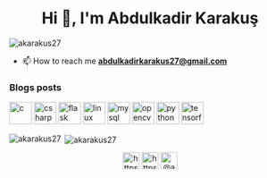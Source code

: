 <h1 align="center">Hi 👋, I'm Abdulkadir Karakuş</h1>


<p align="left"> <img src="https://komarev.com/ghpvc/?username=akarakus27" alt="akarakus27" /> </p>



- 📫 How to reach me **abdulkadirkarakus27@gmail.com**

### Blogs posts
<!-- BLOG-POST-LIST:START -->
<!-- BLOG-POST-LIST:END -->

<p align="left"><img
src="https://devicons.github.io/devicon/devicon.git/icons/c/c-original.svg" alt="c" width="40" height="40"/> <img src="https://devicons.github.io/devicon/devicon.git/icons/csharp/csharp-original.svg" alt="csharp" width="40" height="40"/> <img src="https://www.vectorlogo.zone/logos/pocoo_flask/pocoo_flask-icon.svg" alt="flask" width="40" height="40"/> <img src="https://devicons.github.io/devicon/devicon.git/icons/linux/linux-original.svg" alt="linux" width="40" height="40"/> <img src="https://devicons.github.io/devicon/devicon.git/icons/mysql/mysql-original-wordmark.svg" alt="mysql" width="40" height="40"/> <img src="https://www.vectorlogo.zone/logos/opencv/opencv-icon.svg" alt="opencv" width="40" height="40"/> <img src="https://devicons.github.io/devicon/devicon.git/icons/python/python-original.svg" alt="python" width="40" height="40"/> <img src="https://www.vectorlogo.zone/logos/tensorflow/tensorflow-icon.svg" alt="tensorflow" width="40" height="40"/></p><p><img align="left" src="https://github-readme-stats.vercel.app/api/top-langs/?username=akarakus27&layout=compact&hide=html" alt="akarakus27" /></p>

<p>&nbsp;<img align="center" src="https://github-readme-stats.vercel.app/api?username=akarakus27&show_icons=true" alt="akarakus27" /></p>

<p align="center">
<a href="https://linkedin.com/in/https://www.linkedin.com/in/akarakus27/" target="blank"><img align="center" src="https://cdn.jsdelivr.net/npm/simple-icons@3.0.1/icons/linkedin.svg" alt="https://www.linkedin.com/in/akarakus27/" height="30" width="30" /></a>
<a href="https://kaggle.com/https://www.kaggle.com/akarakus27" target="blank"><img align="center" src="https://cdn.jsdelivr.net/npm/simple-icons@3.0.1/icons/kaggle.svg" alt="https://www.kaggle.com/akarakus27" height="30" width="30" /></a>
<a href="https://medium.com/@akarakus27" target="blank"><img align="center" src="https://cdn.jsdelivr.net/npm/simple-icons@3.0.1/icons/medium.svg" alt="@akarakus27" height="30" width="30" /></a>
</p>
